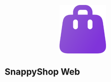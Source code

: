 <p align="center">
<img src="public/assets/images/logo.png" width="150"  alt="logo">
</p>

# SnappyShop Web
